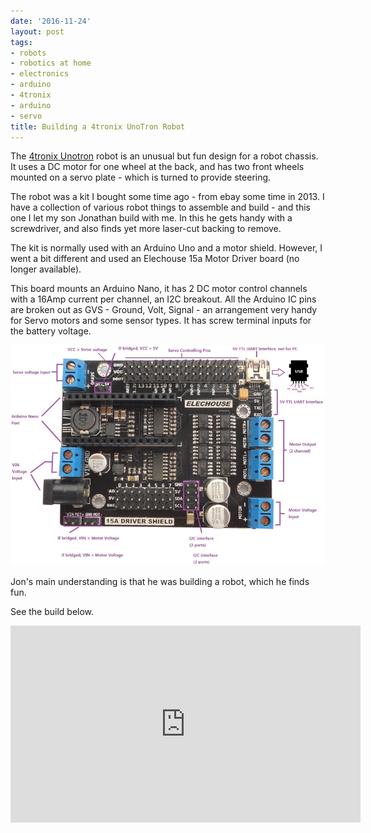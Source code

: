 ```yaml
---
date: '2016-11-24'
layout: post
tags:
- robots
- robotics at home
- electronics
- arduino
- 4tronix
- arduino
- servo
title: Building a 4tronix UnoTron Robot
---
```


The [4tronix Unotron](http://4tronix.co.uk/arduino/4tronix-Unotron.php) robot is an unusual but fun design for a robot chassis. It uses a DC motor for one wheel at the back, and has
two front wheels mounted on a servo plate - which is turned to provide steering.

The robot was a kit I bought some time ago - from ebay some time in 2013. I have a collection of various robot things to assemble
and build - and this one I let my son Jonathan build with me. In this he gets handy with a screwdriver, and also finds yet more laser-cut backing to remove.

The kit is normally used with an Arduino Uno and a motor shield. However, I went a bit different and used an
Elechouse 15a Motor Driver board (no longer available).

This board mounts an Arduino Nano, it has 2 DC motor control channels with a 16Amp current per channel, an I2C breakout. All the Arduino IC pins
are broken out as GVS - Ground, Volt, Signal - an arrangement very handy for Servo motors and some sensor types. It has screw terminal inputs
for the battery voltage.

![Elechouse Board close up](/galleries/elechouse-15ADriverShield_close_up_small.jpg)

Jon's main understanding is that he was building a robot, which he finds fun.

See the build below.

<div class="embed-responsive embed-responsive-16by9">
<iframe width="560" height="315" src="https://www.youtube.com/embed/HXp9rlYAJKk" frameborder="0" allowfullscreen="True"></iframe>
</div>
